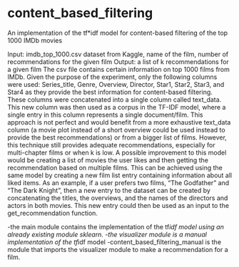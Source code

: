 # content_based_filtering
An implementation of the tf*idf model for content-based filtering of the top 1000 IMDb movies

Input: imdb_top_1000.csv dataset from Kaggle, name of the film, number of recommendations for the given film
Output: a list of k recommendations for a given film
The csv file contains certain information on top 1000 films from IMDb. Given the purpose of the experiment, only the following columns were used: Series_title, 
Genre, Overview, Director, Star1, Star2, Star3, and Star4 as they provide the best information for content-based filtering. These columns were concatenated into 
a single column called text_data. This new column was then used as a corpus in the TF-IDF model, where a single entry in this column represents a single document/film. 
This approach is not perfect and would benefit from a more exhaustive text_data column (a movie plot instead of a short overview could be used instead to provide the best 
recommendations) or from a bigger list of films. However, this technique still provides adequate recommendations, especially for multi-chapter films or when k is low. 
A possible improvement to this model would be creating a list of movies the user likes and then getting the recommendation based on multiple films. 
This can be achieved using the same model by creating a new film list entry containing information about all liked items. As an example, if a user prefers two films, 
“The Godfather” and “The Dark Knight”, then a new entry to the dataset can be created by concatenating the titles, the overviews, and the names of the directors and actors in both movies.
This new entry could then be used as an input to the get_recommendation function.

-the main module contains the implementation of the tf*idf model using an already existing module sklearn.
-the visualizer module is a manual implementation of the tf*idf model
-content_based_filtering_manual is the module that imports the visualizer module to make a recommendation for a film.
